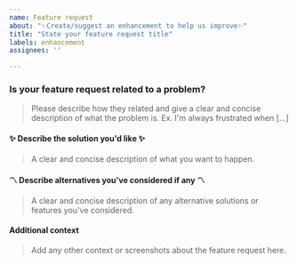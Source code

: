```yaml
---
name: Feature request
about: "✨Create/suggest an enhancement to help us improve✨"
title: "State your feature request title"
labels: enhancement
assignees: ''

---
```


### Is your feature request related to a problem?

> Please describe how they related and give a clear and concise description of what the problem is. Ex. I'm always frustrated when [...]

#### :sparkles: Describe the solution you'd like :sparkles:

> A clear and concise description of what you want to happen.

#### :part_alternation_mark: Describe alternatives you've considered if any :part_alternation_mark:

> A clear and concise description of any alternative solutions or features you've considered.

#### Additional context

> Add any other context or screenshots about the feature request here.
